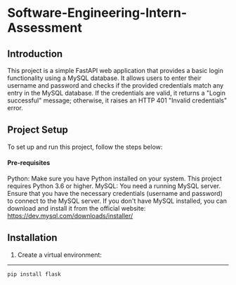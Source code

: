 # Software-Engineering-Intern-Assessment

## Introduction
This project is a simple FastAPI web application that provides a basic login functionality using a MySQL database. It allows users to enter their username and password and checks if the provided credentials match any entry in the MySQL database. If the credentials are valid, it returns a "Login successful" message; otherwise, it raises an HTTP 401 "Invalid credentials" error. <br> 

## Project Setup
To set up and run this project, follow the steps below:
#### Pre-requisites
Python: Make sure you have Python installed on your system. This project requires Python 3.6 or higher.
MySQL: You need a running MySQL server. Ensure that you have the necessary credentials (username and password) to connect to the MySQL server. If you don't have MySQL installed, you can download and install it from the official website: https://dev.mysql.com/downloads/installer/

## Installation
1. Create a virtual environment:

---
```sh
pip install flask
```
